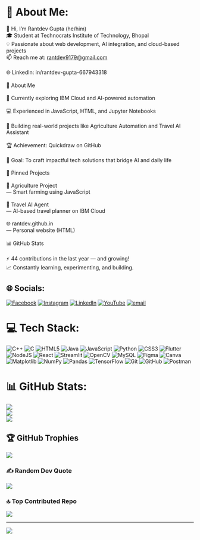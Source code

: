 # 💫 About Me:
👋 Hi, I’m Rantdev Gupta (he/him)<br>🎓 Student at Technocrats Institute of Technology, Bhopal<br>💡 Passionate about web development, AI integration, and cloud-based projects<br>📫 Reach me at: rantdev9179@gmail.com<br><br>🌐 LinkedIn: in/rantdev-gupta-667943318<br><br>🧠 About Me<br><br>🌱 Currently exploring IBM Cloud and AI-powered automation<br><br>💻 Experienced in JavaScript, HTML, and Jupyter Notebooks<br><br>🚀 Building real-world projects like Agriculture Automation and Travel AI Assistant<br><br>🏆 Achievement: Quickdraw on GitHub<br><br>🎯 Goal: To craft impactful tech solutions that bridge AI and daily life<br><br>📂 Pinned Projects<br><br>🌾 Agriculture Project<br> — Smart farming using JavaScript<br><br>🧭 Travel AI Agent<br> — AI-based travel planner on IBM Cloud<br><br>🌐 rantdev.github.in<br> — Personal website (HTML)<br><br>📊 GitHub Stats<br><br>⚡ 44 contributions in the last year — and growing!<br>📈 Constantly learning, experimenting, and building.


## 🌐 Socials:
[![Facebook](https://img.shields.io/badge/Facebook-%231877F2.svg?logo=Facebook&logoColor=white)](https://facebook.com/RantdevGupta) [![Instagram](https://img.shields.io/badge/Instagram-%23E4405F.svg?logo=Instagram&logoColor=white)](https://instagram.com/Rantdev9179) [![LinkedIn](https://img.shields.io/badge/LinkedIn-%230077B5.svg?logo=linkedin&logoColor=white)](https://linkedin.com/in/RantdevGupta) [![YouTube](https://img.shields.io/badge/YouTube-%23FF0000.svg?logo=YouTube&logoColor=white)](https://youtube.com/@@rantdevgupta1495) [![email](https://img.shields.io/badge/Email-D14836?logo=gmail&logoColor=white)](mailto:rantdev9179@gmail.com) 

# 💻 Tech Stack:
![C++](https://img.shields.io/badge/c++-%2300599C.svg?style=for-the-badge&logo=c%2B%2B&logoColor=white) ![C](https://img.shields.io/badge/c-%2300599C.svg?style=for-the-badge&logo=c&logoColor=white) ![HTML5](https://img.shields.io/badge/html5-%23E34F26.svg?style=for-the-badge&logo=html5&logoColor=white) ![Java](https://img.shields.io/badge/java-%23ED8B00.svg?style=for-the-badge&logo=openjdk&logoColor=white) ![JavaScript](https://img.shields.io/badge/javascript-%23323330.svg?style=for-the-badge&logo=javascript&logoColor=%23F7DF1E) ![Python](https://img.shields.io/badge/python-3670A0?style=for-the-badge&logo=python&logoColor=ffdd54) ![CSS3](https://img.shields.io/badge/css3-%231572B6.svg?style=for-the-badge&logo=css3&logoColor=white) ![Flutter](https://img.shields.io/badge/Flutter-%2302569B.svg?style=for-the-badge&logo=Flutter&logoColor=white) ![NodeJS](https://img.shields.io/badge/node.js-6DA55F?style=for-the-badge&logo=node.js&logoColor=white) ![React](https://img.shields.io/badge/react-%2320232a.svg?style=for-the-badge&logo=react&logoColor=%2361DAFB) ![Streamlit](https://img.shields.io/badge/Streamlit-%23FE4B4B.svg?style=for-the-badge&logo=streamlit&logoColor=white) ![OpenCV](https://img.shields.io/badge/opencv-%23white.svg?style=for-the-badge&logo=opencv&logoColor=white) ![MySQL](https://img.shields.io/badge/mysql-4479A1.svg?style=for-the-badge&logo=mysql&logoColor=white) ![Figma](https://img.shields.io/badge/figma-%23F24E1E.svg?style=for-the-badge&logo=figma&logoColor=white) ![Canva](https://img.shields.io/badge/Canva-%2300C4CC.svg?style=for-the-badge&logo=Canva&logoColor=white) ![Matplotlib](https://img.shields.io/badge/Matplotlib-%23ffffff.svg?style=for-the-badge&logo=Matplotlib&logoColor=black) ![NumPy](https://img.shields.io/badge/numpy-%23013243.svg?style=for-the-badge&logo=numpy&logoColor=white) ![Pandas](https://img.shields.io/badge/pandas-%23150458.svg?style=for-the-badge&logo=pandas&logoColor=white) ![TensorFlow](https://img.shields.io/badge/TensorFlow-%23FF6F00.svg?style=for-the-badge&logo=TensorFlow&logoColor=white) ![Git](https://img.shields.io/badge/git-%23F05033.svg?style=for-the-badge&logo=git&logoColor=white) ![GitHub](https://img.shields.io/badge/github-%23121011.svg?style=for-the-badge&logo=github&logoColor=white) ![Postman](https://img.shields.io/badge/Postman-FF6C37?style=for-the-badge&logo=postman&logoColor=white)
# 📊 GitHub Stats:
![](https://github-readme-stats.vercel.app/api?username=Rantdev&theme=blue-green&hide_border=false&include_all_commits=true&count_private=true)<br/>
![](https://nirzak-streak-stats.vercel.app/?user=Rantdev&theme=blue-green&hide_border=false)<br/>
![](https://github-readme-stats.vercel.app/api/top-langs/?username=Rantdev&theme=blue-green&hide_border=false&include_all_commits=true&count_private=true&layout=compact)

## 🏆 GitHub Trophies
![](https://github-profile-trophy.vercel.app/?username=Rantdev&theme=algolia&no-frame=false&no-bg=false&margin-w=4)

### ✍️ Random Dev Quote
![](https://quotes-github-readme.vercel.app/api?type=horizontal&theme=radical)

### 🔝 Top Contributed Repo
![](https://github-contributor-stats.vercel.app/api?username=Rantdev&limit=5&theme=shadow_blue&combine_all_yearly_contributions=true)

---
[![](https://visitcount.itsvg.in/api?id=Rantdev&icon=3&color=2)](https://visitcount.itsvg.in)

<!-- Proudly created with GPRM ( https://gprm.itsvg.in ) -->
